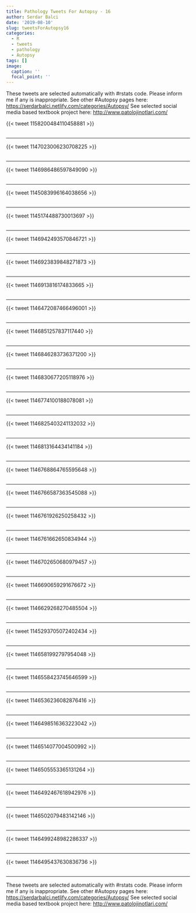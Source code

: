```yaml
---
title: Pathology Tweets For Autopsy - 16
author: Serdar Balci
date: '2019-08-10'
slug: tweetsForAutopsy16
categories:
  - R
  - tweets
  - pathology
  - Autopsy
tags: []
image:
  caption: ''
  focal_point: ''
---
```



These tweets are selected automatically with #rstats code. Please inform me if any is inappropriate.
See other #Autopsy pages here: https://serdarbalci.netlify.com/categories/Autopsy/ 
See selected social media based textbook project here: http://www.patolojinotlari.com/

{{< tweet 1158200484110458881 >}}
<br>
<br>
<hr>
{{< tweet 1147023006230708225 >}}
<br>
<br>
<hr>
{{< tweet 1146986486597849090 >}}
<br>
<br>
<hr>
{{< tweet 1145083996164038656 >}}
<br>
<br>
<hr>
{{< tweet 1145174488730013697 >}}
<br>
<br>
<hr>
{{< tweet 1146942493570846721 >}}
<br>
<br>
<hr>
{{< tweet 1146923839848271873 >}}
<br>
<br>
<hr>
{{< tweet 1146913816174833665 >}}
<br>
<br>
<hr>
{{< tweet 1146472087466496001 >}}
<br>
<br>
<hr>
{{< tweet 1146851257837117440 >}}
<br>
<br>
<hr>
{{< tweet 1146846283736371200 >}}
<br>
<br>
<hr>
{{< tweet 1146830677205118976 >}}
<br>
<br>
<hr>
{{< tweet 1146774100188078081 >}}
<br>
<br>
<hr>
{{< tweet 1146825403241132032 >}}
<br>
<br>
<hr>
{{< tweet 1146813164434141184 >}}
<br>
<br>
<hr>
{{< tweet 1146768864765595648 >}}
<br>
<br>
<hr>
{{< tweet 1146766587363545088 >}}
<br>
<br>
<hr>
{{< tweet 1146761926250258432 >}}
<br>
<br>
<hr>
{{< tweet 1146761662650834944 >}}
<br>
<br>
<hr>
{{< tweet 1146702650680979457 >}}
<br>
<br>
<hr>
{{< tweet 1146690659291676672 >}}
<br>
<br>
<hr>
{{< tweet 1146629268270485504 >}}
<br>
<br>
<hr>
{{< tweet 1145293705072402434 >}}
<br>
<br>
<hr>
{{< tweet 1146581992797954048 >}}
<br>
<br>
<hr>
{{< tweet 1146558423745646599 >}}
<br>
<br>
<hr>
{{< tweet 1146536236082876416 >}}
<br>
<br>
<hr>
{{< tweet 1146498516363223042 >}}
<br>
<br>
<hr>
{{< tweet 1146514077004500992 >}}
<br>
<br>
<hr>
{{< tweet 1146505553365131264 >}}
<br>
<br>
<hr>
{{< tweet 1146492467618942976 >}}
<br>
<br>
<hr>
{{< tweet 1146502079483142146 >}}
<br>
<br>
<hr>
{{< tweet 1146499248982286337 >}}
<br>
<br>
<hr>
{{< tweet 1146495437630836736 >}}
<br>
<br>
<hr>


These tweets are selected automatically with #rstats code. Please inform me if any is inappropriate.
See other #Autopsy pages here: https://serdarbalci.netlify.com/categories/Autopsy/ 
See selected social media based textbook project here: http://www.patolojinotlari.com/
